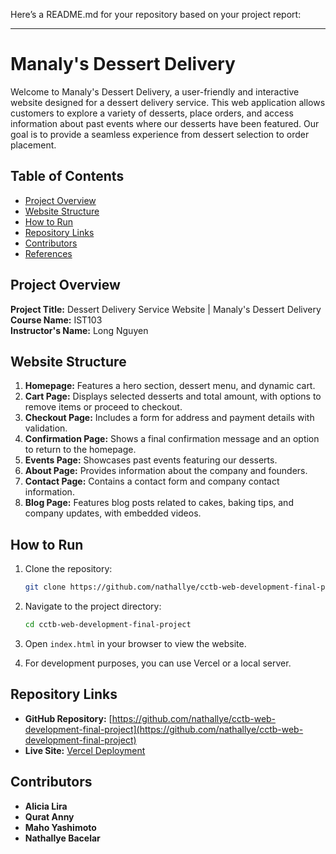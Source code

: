 Here’s a README.md for your repository based on your project report:

---

# Manaly's Dessert Delivery

Welcome to Manaly's Dessert Delivery, a user-friendly and interactive website designed for a dessert delivery service. This web application allows customers to explore a variety of desserts, place orders, and access information about past events where our desserts have been featured. Our goal is to provide a seamless experience from dessert selection to order placement.

## Table of Contents
- [Project Overview](#project-overview)
- [Website Structure](#website-structure)
- [How to Run](#how-to-run)
- [Repository Links](#repository-links)
- [Contributors](#contributors)
- [References](#references)

## Project Overview

**Project Title:** Dessert Delivery Service Website | Manaly's Dessert Delivery  
**Course Name:** IST103  
**Instructor's Name:** Long Nguyen  

## Website Structure

1. **Homepage:** Features a hero section, dessert menu, and dynamic cart.
2. **Cart Page:** Displays selected desserts and total amount, with options to remove items or proceed to checkout.
3. **Checkout Page:** Includes a form for address and payment details with validation.
4. **Confirmation Page:** Shows a final confirmation message and an option to return to the homepage.
5. **Events Page:** Showcases past events featuring our desserts.
6. **About Page:** Provides information about the company and founders.
7. **Contact Page:** Contains a contact form and company contact information.
8. **Blog Page:** Features blog posts related to cakes, baking tips, and company updates, with embedded videos.

## How to Run

1. Clone the repository:
   ```bash
   git clone https://github.com/nathallye/cctb-web-development-final-project.git
   ```

2. Navigate to the project directory:
   ```bash
   cd cctb-web-development-final-project
   ```

3. Open `index.html` in your browser to view the website.

4. For development purposes, you can use Vercel or a local server.

## Repository Links

- **GitHub Repository:** [https://github.com/nathallye/cctb-web-development-final-project](https://github.com/nathallye/cctb-web-development-final-project)
- **Live Site:** [Vercel Deployment](https://vercel.com/your-deployment-link)

## Contributors

- **Alicia Lira**
- **Qurat Anny**
- **Maho Yashimoto**
- **Nathallye Bacelar**
